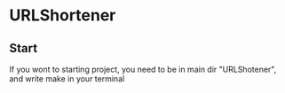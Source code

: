 # URLShortener

## Start
If you wont to starting project, you need to be in main dir "URLShotener", and write make in your terminal
